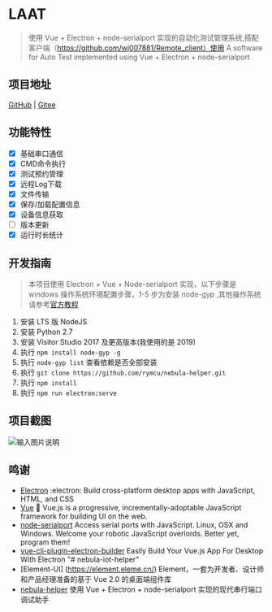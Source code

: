 # LAAT
> 使用 Vue + Electron + node-serialport 实现的自动化测试管理系统,搭配客户端（https://github.com/wj007881/Remote_client）使用 
  A software for Auto Test implemented using Vue + Electron + node-serialport
## 项目地址
  [GitHub](https://github.com/wj007881/Electron-vue-serialport-node) | [Gitee](https://gitee.com/sise157/electron_laat)
## 功能特性
- [x] 基础串口通信
- [x] CMD命令执行
- [x] 测试预约管理
- [x] 远程Log下载
- [x] 文件传输
- [x] 保存/加载配置信息
- [x] 设备信息获取
- [ ] 版本更新
- [x] 运行时长统计
## 开发指南
> 本项目使用 Electron + Vue + Node-serialport 实现，以下步骤是 windows 操作系统环境配置步骤，1-5 步为安装 node-gyp ,其他操作系统请参考[官方教程](https://github.com/nodejs/node-gyp)
1. 安装 LTS 版 NodeJS
2. 安装 Python 2.7
3. 安装 Visitor Studio 2017 及更高版本(我使用的是 2019)
4. 执行 `npm install node-gyp -g`
5. 执行 `node-gyp list` 查看依赖是否全部安装
6. 执行 `git clone https://github.com/rymcu/nebula-helper.git`
7. 执行 `npm install`
8. 执行 `npm run electron:serve`  
## 项目截图
![输入图片说明](src/static/image/image.png)
## 鸣谢
- [Electron](https://github.com/electron/electron) :electron: Build cross-platform desktop apps with JavaScript, HTML, and CSS
- [Vue](https://github.com/vuejs/vue) 🖖 Vue.js is a progressive, incrementally-adoptable JavaScript framework for building UI on the web.
- [node-serialport](https://github.com/serialport/node-serialport) Access serial ports with JavaScript. Linux, OSX and Windows. Welcome your robotic JavaScript overlords. Better yet, program them!
- [vue-cli-plugin-electron-builder](https://github.com/nklayman/vue-cli-plugin-electron-builder) Easily Build Your Vue.js App For Desktop With Electron
"# nebula-iot-helper" 
- [Element-UI] (https://element.eleme.cn/) Element，一套为开发者、设计师和产品经理准备的基于 Vue 2.0 的桌面端组件库
- [nebula-helper](https://github.com/rymcu/nebula-helper) 使用 Vue + Electron + node-serialport 实现的现代串行端口调试助手
